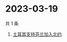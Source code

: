 # 2023-03-19

共 1 条

<!-- BEGIN ZHIHUSEARCH -->
<!-- 最后更新时间 Sun Mar 19 2023 05:10:47 GMT+0800 (China Standard Time) -->
1. [土耳其支持芬兰加入北约](https://www.zhihu.com/search?q=土耳其支持芬兰加入北约)
<!-- END ZHIHUSEARCH -->
